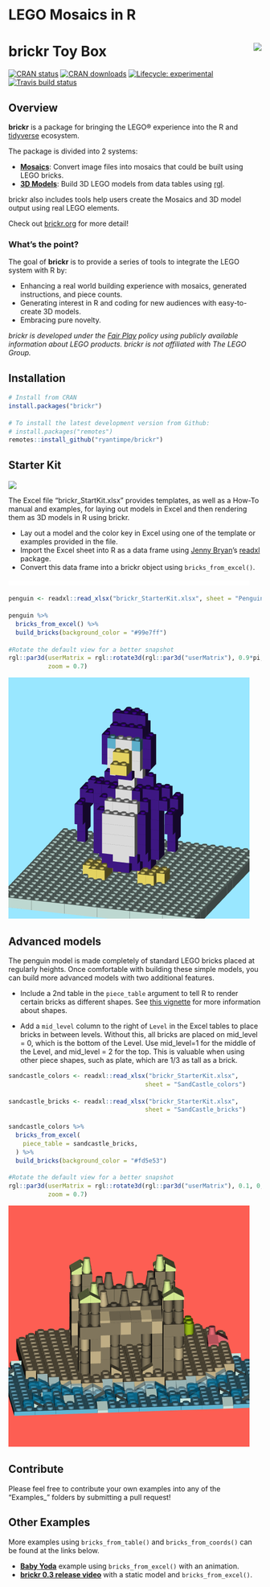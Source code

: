 LEGO Mosaics in R
================

# brickr Toy Box <img src='man/figures/logo.png' align="right" height="138" />

<!--   <!-- badges: start -->

[![CRAN
status](https://www.r-pkg.org/badges/version/brickr)](https://CRAN.R-project.org/package=brickr)
[![CRAN
downloads](https://cranlogs.r-pkg.org/badges/brickr)](https://cran.r-project.org/package=brickr)
[![Lifecycle:
experimental](https://img.shields.io/badge/lifecycle-experimental-orange.svg)](https://www.tidyverse.org/lifecycle/#experimental)
[![Travis build
status](https://travis-ci.org/ryantimpe/brickr.svg?branch=master)](https://travis-ci.org/ryantimpe/brickr)
<!--   <!-- badges: end -->

## Overview

**brickr** is a package for bringing the LEGO® experience into the R and
[tidyverse](https://www.tidyverse.org/) ecosystem.

The package is divided into 2 systems:

  - [**Mosaics**](#mosaics): Convert image files into mosaics that could
    be built using LEGO bricks.
  - [**3D Models**](#3d-models): Build 3D LEGO models from data tables
    using [rgl](https://CRAN.R-project.org/package=rgl).

brickr also includes tools help users create the Mosaics and 3D model
output using real LEGO elements.

Check out [brickr.org](http://brickr.org) for more detail\!

### What’s the point?

The goal of **brickr** is to provide a series of tools to integrate the
LEGO system with R by:

  - Enhancing a real world building experience with mosaics, generated
    instructions, and piece counts.
  - Generating interest in R and coding for new audiences with
    easy-to-create 3D models.
  - Embracing pure novelty.

*brickr is developed under the [Fair
Play](https://www.lego.com/en-us/legal/notices-and-policies/fair-play/)
policy using publicly available information about LEGO products. brickr
is not affiliated with The LEGO Group.*

## Installation

``` r
# Install from CRAN
install.packages("brickr")

# To install the latest development version from Github:
# install.packages("remotes")
remotes::install_github("ryantimpe/brickr")
```

## Starter Kit

<img src='man/figures/StarterKit.JPG' align="center" height="400" />

The Excel file “brickr\_StartKit.xlsx” provides templates, as well as a
How-To manual and examples, for laying out models in Excel and then
rendering them as 3D models in R using brickr.

  - Lay out a model and the color key in Excel using one of the template
    or examples provided in the file.
  - Import the Excel sheet into R as a data frame using [Jenny
    Bryan](https://twitter.com/JennyBryan)’s
    [readxl](https://readxl.tidyverse.org/) package.
  - Convert this data frame into a brickr object using
    `bricks_from_excel()`.

![](README_files/figure-gfm/penguin_fake-1.png)<!-- -->

``` r
penguin <- readxl::read_xlsx("brickr_StarterKit.xlsx", sheet = "Penguin")

penguin %>% 
  bricks_from_excel() %>% 
  build_bricks(background_color = "#99e7ff")

#Rotate the default view for a better snapshot
rgl::par3d(userMatrix = rgl::rotate3d(rgl::par3d("userMatrix"), 0.9*pi, 0, 0 ,1),
           zoom = 0.7)
```

![](README_files/figure-gfm/penguin-1.png)<!-- -->

## Advanced models

The penguin model is made completely of standard LEGO bricks placed at
regularly heights. Once comfortable with building these simple models,
you can build more advanced models with two additional features.

  - Include a 2nd table in the `piece_table` argument to tell R to
    render certain bricks as different shapes. See [this
    vignette](http://brickr.org/articles/models-piece-type.html) for
    more information about shapes.

  - Add a `mid_level` column to the right of `Level` in the Excel tables
    to place bricks in between levels. Without this, all bricks are
    placed on mid\_level = 0, which is the bottom of the Level. Use
    mid\_level=1 for the middle of the Level, and mid\_level = 2 for the
    top. This is valuable when using other piece shapes, such as plate,
    which are 1/3 as tall as a brick.

<!-- end list -->

``` r
sandcastle_colors <- readxl::read_xlsx("brickr_StarterKit.xlsx", 
                                      sheet = "SandCastle_colors")

sandcastle_bricks <- readxl::read_xlsx("brickr_StarterKit.xlsx", 
                                      sheet = "SandCastle_bricks")

sandcastle_colors %>% 
  bricks_from_excel(
    piece_table = sandcastle_bricks,
  ) %>% 
  build_bricks(background_color = "#fd5e53")

#Rotate the default view for a better snapshot
rgl::par3d(userMatrix = rgl::rotate3d(rgl::par3d("userMatrix"), 0.1, 0, 0 ,1),
           zoom = 0.7)
```

![](README_files/figure-gfm/castle-1.png)<!-- -->

## Contribute

Please feel free to contribute your own examples into any of the
“Examples\_” folders by submitting a pull request\!

## Other Examples

More examples using `bricks_from_table()` and `bricks_from_coords()` can
be found at the links below.

  - [**Baby
    Yoda**](https://gist.github.com/ryantimpe/3893fdd0f94138d027bae35bf38b57c7)
    example using `bricks_from_excel()` with an animation.
  - [**brickr 0.3 release
    video**](https://gist.github.com/ryantimpe/b685caaa7f6c001a9a227f48bf9a5852)
    with a static model and `bricks_from_excel()`.
